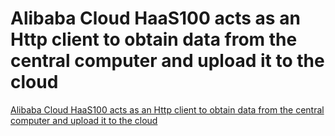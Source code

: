 # Alibaba Cloud HaaS100 acts as an Http client to obtain data from the central computer and upload it to the cloud
[Alibaba Cloud HaaS100 acts as an Http client to obtain data from the central computer and upload it to the cloud](https://aiwithcloud.com/2022/09/15/alibaba_cloud_haas100_acts_as_an_http_client_to_obtain_data_from_the_central_computer_and_upload_it_to_the_cloud/)